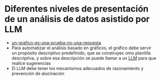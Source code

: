 # Diferentes niveles de presentación de un análisis de datos asistido por LLM

* [un-grafico-es-una-prueba-no-una-repuesta](un-grafico-es-una-prueba-no-una-repuesta.md)
* Para automatizar el análisis basado en gráficos, el gráfico debe servir un propósito descriptivo predefinido, que se construyec omo plantilla descriptiva, y sobre esa descripción se puede llamar a un [LLM](LLM.md) para que realice sugerencias
* El LLM debe tener los mecanismos adecuados de razonamiento y prevención de alucinación
